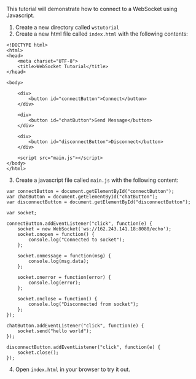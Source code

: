 This tutorial will demonstrate how to connect to a WebSocket using Javascript.

1. Create a new directory called ```wstutorial```
2. Create a new html file called ```index.html``` with the following contents:
```
<!DOCTYPE html>
<html>
<head>
	<meta charset="UTF-8">
	<title>WebSocket Tutorial</title>
</head>

<body>

	<div>
		<button id="connectButton">Connect</button>
	</div>
	
	<div>
		<button id="chatButton">Send Message</button>
	</div>
	
	<div>
		<button id="disconnectButton">Disconnect</button>
	</div>
	
    <script src="main.js"></script>
</body>
</html>
```
3. Create a javascript file called ```main.js``` with the following content:
```
var connectButton = document.getElementById("connectButton");
var chatButton = document.getElementById("chatButton");
var disconnectButton = document.getElementById("disconnectButton");

var socket;
				
connectButton.addEventListener("click", function(e) {
    socket = new WebSocket('ws://162.243.141.18:8080/echo');
    socket.onopen = function() {
        console.log("Connected to socket");
    };

    socket.onmessage = function(msg) {
        console.log(msg.data);
    };
	
	socket.onerror = function(error) {
        console.log(error);
    };

    socket.onclose = function() {
        console.log("Disconnected from socket");
    };
});

chatButton.addEventListener("click", function(e) {
	socket.send("hello world");
});
		
disconnectButton.addEventListener("click", function(e) {
	socket.close();
});
```

4. Open ```index.html``` in your browser to try it out.